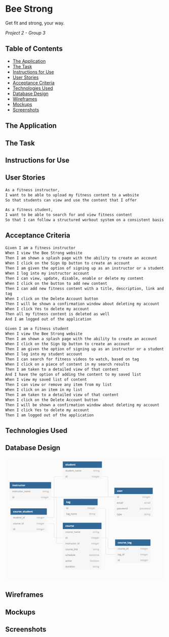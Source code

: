 # Bee Strong
Get fit and strong, your way.

*Project 2 - Group 3*

## Table of Contents
- [The Application](#the-application)
- [The Task](#the-task)
- [Instructions for Use](#instructions-for-use)
- [User Stories](#user-stories)
- [Acceptance Criteria](#acceptance-criteria)
- [Technologies Used](#technologies-used)
- [Database Design](#database-design)
- [Wireframes](#wireframes)
- [Mockups](#mockups)
- [Screenshots](#screenshots)

## The Application

## The Task

## Instructions for Use

## User Stories
```
As a fitness instructor, 
I want to be able to upload my fitness content to a website
So that students can view and use the content that I offer
```
```
As a fitness student,
I want to be able to search for and view fitness content 
So that I can follow a structured workout system on a consistent basis
```
## Acceptance Criteria
```gherkin
Given I am a fitness instructor
When I view the Bee Strong website
Then I am shown a splash page with the ability to create an account
When I click on the Sign Up button to create an account
Then I am given the option of signing up as an instructor or a student
When I log into my instructor account
Then I can view, update, disable, enable or delete my content
When I click on the button to add new content
Then I can add new fitness content with a title, description, link and tag
When I click on the Delete Account button
Then I will be shown a confirmation window about deleting my account
When I click Yes to delete my account
Then all my fitness content is deleted as well
And I am logged out of the application
```
```gherkin
Given I am a fitness student
When I view the Bee Strong website
Then I am shown a splash page with the ability to create an account
When I click on the Sign Up button to create an account
Then I am given the option of signing up as an instructor or a student
When I log into my student account
Then I can search for fitness videos to watch, based on tag
When I click on a piece of content in my search results
Then I am taken to a detailed view of that content
And I have the option of adding the content to my saved list
When I view my saved list of content
Then I can view or remove any item from my list
When I click on an item in my list
Then I am taken to a detailed view of that content
When I click on the Delete Account button
Then I will be shown a confirmation window about deleting my account
When I click Yes to delete my account
Then I am logged out of the application
```
## Technologies Used

## Database Design
![image](assets/schema.png)

## Wireframes

## Mockups

## Screenshots 